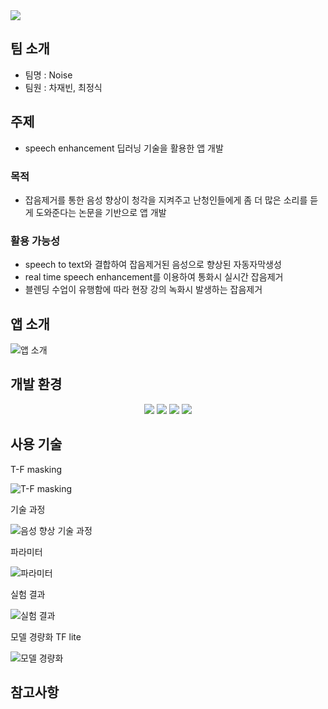 <img src="https://capsule-render.vercel.app/api?type=waving&color=auto&height=200&section=header&text=MyApplication&fontSize=90" />

## 팀 소개
+ 팀명 : Noise
+ 팀원 : 차재빈, 최정식

## 주제
- speech enhancement 딥러닝 기술을 활용한 앱 개발


### 목적
- 잡음제거를 통한 음성 향상이 청각을 지켜주고 난청인들에게 좀 더 많은 소리를 듣게 도와준다는 논문을 기반으로 앱 개발

### 활용 가능성
- speech to text와 결합하여 잡음제거된 음성으로 향상된 자동자막생성
- real time speech enhancement를 이용하여 통화시 실시간 잡음제거
- 블렌딩 수업이 유행함에 따라 현장 강의 녹화시 발생하는 잡음제거


## 앱 소개
![앱 소개](https://user-images.githubusercontent.com/108637948/201062155-eca4a4df-e510-41c6-9027-3bb276b5deea.PNG)


## 개발 환경
<div align="center">
	<img src="https://img.shields.io/badge/Java-007396?style=flat&logo=Java&logoColor=white" />
	<img src="https://img.shields.io/badge/AndroidStudio-3DDC84?style=flat&logo=AndroidStudio&logoColor=white" />
	<img src="https://img.shields.io/badge/Python-3776AB?style=flat&logo=Python&logoColor=white" />
  <img src="https://img.shields.io/badge/TensorFlow-FF6F00?style=flat&logo=TensorFlow&logoColor=white" />
</div>

## 사용 기술


T-F masking

![T-F masking](https://user-images.githubusercontent.com/108637948/201063718-a5733d2c-ab97-4579-a92e-ed0cd0a7f1b1.PNG)


기술 과정


![음성 향상 기술 과정](https://user-images.githubusercontent.com/108637948/201063783-fa358d24-34e8-4378-b4f2-4d7dbaf603f9.PNG)


파라미터


![파라미터](https://user-images.githubusercontent.com/108637948/201063811-376e3baf-e607-4808-9dd1-0994d512e526.PNG)


실험 결과


![실험 결과](https://user-images.githubusercontent.com/108637948/201063880-a4ec9f7f-647b-4cff-9df8-20ab2f3dc717.PNG)


모델 경량화 TF lite


![모델 경량화](https://user-images.githubusercontent.com/108637948/201063986-550a1da4-84b1-4f0d-9f9b-b95657094745.PNG)


## 참고사항
